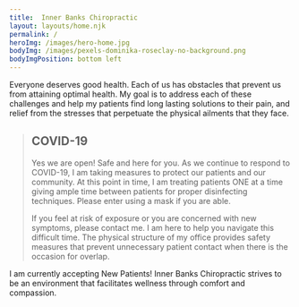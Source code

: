 ```yaml
---
title:  Inner Banks Chiropractic
layout: layouts/home.njk
permalink: /
heroImg: /images/hero-home.jpg
bodyImg: /images/pexels-dominika-roseclay-no-background.png
bodyImgPosition: bottom left
---
```

Everyone deserves good health. Each of us has obstacles that prevent us from attaining optimal health. My goal is to address each of these challenges and help my patients find long lasting solutions to their pain, and relief from the stresses that perpetuate the physical ailments that they face. 


> ## COVID-19
> Yes we are open! Safe and here for you. As we continue to respond to COVID-19, I am taking measures to protect our patients and our community. At this point in time, I am treating patients ONE at a time giving ample time between patients for proper disinfecting techniques. Please enter using a mask if you are able.
> 
> If you feel at risk of exposure or you are concerned with new symptoms, please contact me. I am here to help you navigate this difficult time. The physical structure of my office provides safety measures that prevent unnecessary patient contact when there is the occasion for overlap.

I am currently accepting New Patients! Inner Banks Chiropractic strives to be an environment that facilitates wellness through comfort and compassion.

